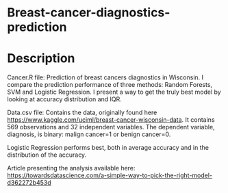 # Breast-cancer-diagnostics-prediction

# Description

Cancer.R file: 
Prediction of breast cancers diagnostics in Wisconsin.
I compare the prediction performance of three methods: Random Forests, SVM and Logistic Regression.
I present a way to get the truly best model by looking at accuracy distribution and IQR.

Data.csv file:
Contains the data, originally found here https://www.kaggle.com/uciml/breast-cancer-wisconsin-data. It contains 569 observations and 32 independent variables. The dependent variable, diagnosis, is binary: malign cancer=1 or benign cancer=0. 

Logistic Regression performs best, both in average accuracy and in the distribution of the accuracy. 

Article presenting the analysis available here: https://towardsdatascience.com/a-simple-way-to-pick-the-right-model-d362272b453d

